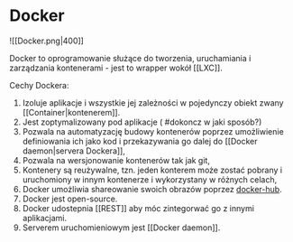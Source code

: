 # Docker

![[Docker.png|400]]

Docker to oprogramowanie służące do tworzenia, uruchamiania i zarządzania kontenerami - jest to wrapper wokół [[LXC]]. 

Cechy Dockera:
1. Izoluje aplikacje i wszystkie jej zależności w pojedynczy obiekt zwany [[Container|kontenerem]].
2. Jest zoptymalizowany pod aplikacje ( #dokoncz w jaki sposób?)
3. Pozwala na automatyzację budowy kontenerów poprzez umożliwienie definiowania ich jako kod i przekazywania go dalej do [[Docker daemon|servera Dockera]],
4. Pozwala na wersjonowanie kontenerów tak jak git,
5. Kontenery są reużywalne, tzn. jeden konterem może zostać pobrany i uruchomiony w innym kontenerze i wykorzystany w różnych celach,
6. Docker umożliwia shareowanie swoich obrazów poprzez [docker-hub](https://hub.docker.com/).
7. Docker jest open-source.
8. Docker udostepnia [[REST]] aby móc zintegorwać go z innymi aplikacjami.
9. Serverem uruchomieniowym jest [[Docker daemon]].
